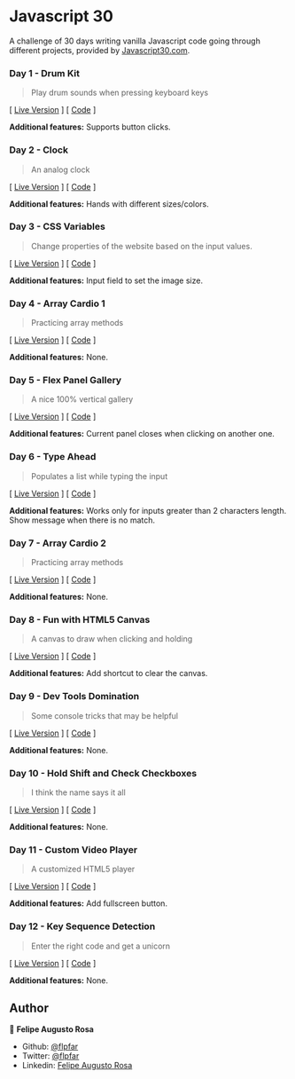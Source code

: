 # Javascript 30

A challenge of 30 days writing vanilla Javascript code going through different projects, provided by [Javascript30.com](https://javascript30.com/).

### Day 1 - Drum Kit
> Play drum sounds when pressing keyboard keys

[ [Live Version](https://raw.githack.com/flpfar/javascript-30/master/drum-kit/index.html) ] [ 
[Code](/drum-kit) ]

**Additional features:** Supports button clicks.

### Day 2 - Clock
> An analog clock

[ [Live Version](https://raw.githack.com/flpfar/javascript-30/master/clock/index.html) ] [ 
[Code](/clock) ]

**Additional features:** Hands with different sizes/colors.

### Day 3 - CSS Variables
> Change properties of the website based on the input values.

[ [Live Version](https://raw.githack.com/flpfar/javascript-30/master/css-variables/index.html) ] [ 
[Code](/css-variables) ]

**Additional features:** Input field to set the image size.

### Day 4 - Array Cardio 1
> Practicing array methods

[ [Live Version](https://raw.githack.com/flpfar/javascript-30/master/array-cardio-1/index.html) ] [ 
[Code](/array-cardio-1) ]

**Additional features:** None.

### Day 5 - Flex Panel Gallery
> A nice 100% vertical gallery

[ [Live Version](https://raw.githack.com/flpfar/javascript-30/master/flex-panel-gallery/index.html) ] [ 
[Code](/flex-panel-gallery) ]

**Additional features:** Current panel closes when clicking on another one.

### Day 6 - Type Ahead
> Populates a list while typing the input

[ [Live Version](https://raw.githack.com/flpfar/javascript-30/master/type-ahead/index.html) ] [ 
[Code](/type-ahead) ]

**Additional features:** Works only for inputs greater than 2 characters length. Show message when there is no match.

### Day 7 - Array Cardio 2
> Practicing array methods

[ [Live Version](https://raw.githack.com/flpfar/javascript-30/master/array-cardio-2/index.html) ] [ 
[Code](/array-cardio-2) ]

**Additional features:** None.

### Day 8 - Fun with HTML5 Canvas
> A canvas to draw when clicking and holding

[ [Live Version](https://raw.githack.com/flpfar/javascript-30/master/fun-with-canvas/index.html) ] [ 
[Code](/fun-with-canvas) ]

**Additional features:** Add shortcut to clear the canvas.

### Day 9 - Dev Tools Domination
> Some console tricks that may be helpful

[ [Live Version](https://raw.githack.com/flpfar/javascript-30/master/dev-tools/index.html) ] [ 
[Code](/dev-tools) ]

**Additional features:** None.

### Day 10 - Hold Shift and Check Checkboxes
> I think the name says it all

[ [Live Version](https://raw.githack.com/flpfar/javascript-30/master/hold-shift-checkboxes/index.html) ] [ 
[Code](/hold-shift-checkboxes) ]

**Additional features:** None.

### Day 11 - Custom Video Player
> A customized HTML5 player

[ [Live Version](https://raw.githack.com/flpfar/javascript-30/master/custom-video-player/index.html) ] [ 
[Code](/custom-video-player) ]

**Additional features:** Add fullscreen button.

### Day 12 - Key Sequence Detection
> Enter the right code and get a unicorn

[ [Live Version](https://raw.githack.com/flpfar/javascript-30/master/key-sequence-detection/index.html) ] [ 
[Code](/key-sequence-detection) ]

**Additional features:** None.

## Author

👤 **Felipe Augusto Rosa**

- Github: [@flpfar](https://github.com/flpfar)
- Twitter: [@flpfar](https://twitter.com/flpfar)
- Linkedin: [Felipe Augusto Rosa](https://www.linkedin.com/in/felipe-augusto-rosa/)